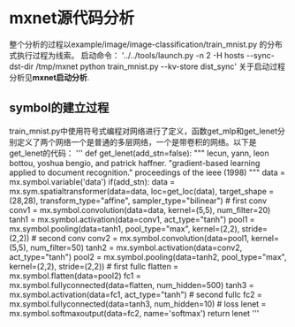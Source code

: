 # mxnet源代码分析
整个分析的过程以example/image/image-classification/train_mnist.py 的分布式执行过程为线索。
启动命令：
'../../tools/launch.py -n 2 -H hosts --sync-dst-dir /tmp/mxnet python  train_mnist.py --kv-store dist_sync'
关于启动过程分析见**mxnet启动分析**.

## symbol的建立过程
train_mnist.py中使用符号式编程对网络进行了定义，函数get_mlp和get_lenet分别定义了两个网络一个是普通的多层网络，一个是带卷积的网络。以下是get_lenet的代码：
    '''
	def get_lenet(add_stn=false):
    	"""
    	lecun, yann, leon bottou, yoshua bengio, and patrick
    	haffner. "gradient-based learning applied to document recognition."
    	proceedings of the ieee (1998)
    	"""
    	data = mx.symbol.variable('data')
    	if(add_stn):
    	    data = mx.sym.spatialtransformer(data=data, loc=get_loc(data), target_shape = (28,28),
    	                                     transform_type="affine", sampler_type="bilinear")
    	# first conv
    	conv1 = mx.symbol.convolution(data=data, kernel=(5,5), num_filter=20)
    	tanh1 = mx.symbol.activation(data=conv1, act_type="tanh")
    	pool1 = mx.symbol.pooling(data=tanh1, pool_type="max",
    	                          kernel=(2,2), stride=(2,2))
    	# second conv
    	conv2 = mx.symbol.convolution(data=pool1, kernel=(5,5), num_filter=50)
    	tanh2 = mx.symbol.activation(data=conv2, act_type="tanh")
    	pool2 = mx.symbol.pooling(data=tanh2, pool_type="max",
    	                          kernel=(2,2), stride=(2,2))
    	# first fullc
    	flatten = mx.symbol.flatten(data=pool2)
    	fc1 = mx.symbol.fullyconnected(data=flatten, num_hidden=500)
    	tanh3 = mx.symbol.activation(data=fc1, act_type="tanh")
    	# second fullc
    	fc2 = mx.symbol.fullyconnected(data=tanh3, num_hidden=10)
    	# loss
    	lenet = mx.symbol.softmaxoutput(data=fc2, name='softmax')
    	return lenet
    '''
